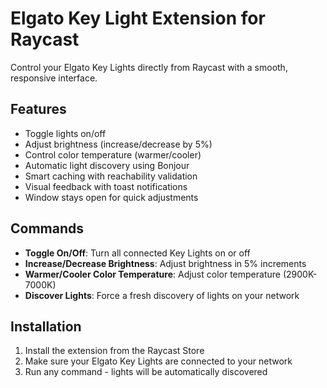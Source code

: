 # Elgato Key Light Extension for Raycast

Control your Elgato Key Lights directly from Raycast with a smooth, responsive interface.

## Features

- Toggle lights on/off
- Adjust brightness (increase/decrease by 5%)
- Control color temperature (warmer/cooler)
- Automatic light discovery using Bonjour
- Smart caching with reachability validation
- Visual feedback with toast notifications
- Window stays open for quick adjustments

## Commands

- **Toggle On/Off**: Turn all connected Key Lights on or off
- **Increase/Decrease Brightness**: Adjust brightness in 5% increments
- **Warmer/Cooler Color Temperature**: Adjust color temperature (2900K-7000K)
- **Discover Lights**: Force a fresh discovery of lights on your network

## Installation

1. Install the extension from the Raycast Store
2. Make sure your Elgato Key Lights are connected to your network
3. Run any command - lights will be automatically discovered